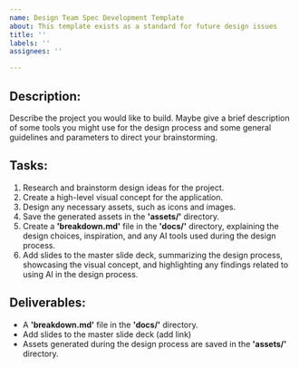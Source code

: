 ```yaml
---
name: Design Team Spec Development Template
about: This template exists as a standard for future design issues
title: ''
labels: ''
assignees: ''

---
```


## Description: 

Describe the project you would like to build. Maybe give a brief description of some tools you might use for the design process and some general guidelines and parameters to direct your brainstorming. 

## Tasks:

1. Research and brainstorm design ideas for the project.
2. Create a high-level visual concept for the application.
3. Design any necessary assets, such as icons and images.
4. Save the generated assets in the **'assets/'** directory.
5. Create a **'breakdown.md'** file in the **'docs/'** directory, explaining the design choices, inspiration, and any AI tools used during the design process.
6. Add slides to the master slide deck, summarizing the design process, showcasing the visual concept, and highlighting any findings related to using AI in the design process.

## Deliverables:

* A **'breakdown.md'** file in the **'docs/'** directory.
* Add slides to the master slide deck (add link)
* Assets generated during the design process are saved in the **'assets/'** directory.
